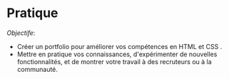 # Pratique
*Objectife*: 

- Créer un portfolio pour améliorer vos compétences en HTML et CSS . 
- Mettre en pratique vos connaissances, d'expérimenter de nouvelles fonctionnalités, et de montrer votre travail à des recruteurs ou à la communauté.
